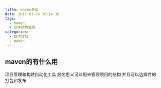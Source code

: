 ```yaml
---
title: maven基础
date: 2017-03-04 10:14:10
tags:
  - maven
  - 软件结构管理
categories:
  - 技术文档
  - maven
---
```

## maven的有什么用
项目管理和构建自动化工具
顾名思义可以用来管理项目的结构
并且可以选择性的打包和发布
